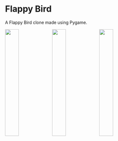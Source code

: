 # Flappy Bird
A Flappy Bird clone made using Pygame.

<img src="https://github.com/bhoomisharmaa/flappy-bird-python/assets/96957276/7cfaf420-cc65-45fc-9dd9-377a64ff2aa4" width="30%"></img> <img src="https://github.com/bhoomisharmaa/flappy-bird-python/assets/96957276/4f432dd7-0e8d-48eb-b429-4127ac735aea" width="30%"></img> <img src="https://github.com/bhoomisharmaa/flappy-bird-python/assets/96957276/e67a2095-7518-4682-8afa-191e22159d54" width="30%"></img> 
